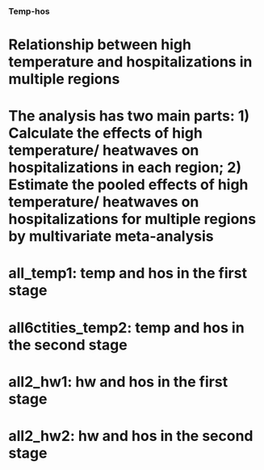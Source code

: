 ### Temp-hos
# Relationship between high temperature and hospitalizations in multiple regions
# The analysis has two main parts: 1) Calculate the effects of high temperature/ heatwaves on hospitalizations in each region; 2) Estimate the pooled effects of high temperature/ heatwaves on hospitalizations for multiple regions by multivariate meta-analysis 
# all_temp1: temp and hos in the first stage
# all6ctities_temp2: temp and hos in the second stage
# all2_hw1: hw and hos in the first stage
# all2_hw2: hw and hos in the second stage

